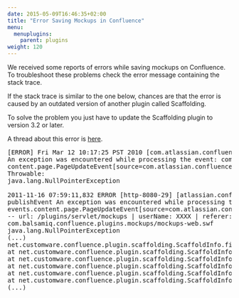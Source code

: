 ```yaml
---
date: 2015-05-09T16:46:35+02:00
title: "Error Saving Mockups in Confluence"
menu:
  menuplugins:
    parent: plugins
weight: 120
---
```


We received some reports of errors while saving mockups on Confluence. To troubleshoot these problems check the error message containing the stack trace.

If the stack trace is similar to the one below, chances are that the error is caused by an outdated version of another plugin called Scaffolding.

To solve the problem you just have to update the Scaffolding plugin to version 3.2 or later.

A thread about this error is [here](http://forums.atlassian.com/thread.jspa?threadID=42380).

<pre>[ERROR] Fri Mar 12 10:17:25 PST 2010 [com.atlassian.confluence.event.ConfluenceEventManager]
An exception was encountered while processing the event: com.atlassian.confluence.event.events.
content.page.PageUpdateEvent[source=com.atlassian.confluence.pages.DefaultPageManager@785afd68] 
Throwable: 
java.lang.NullPointerException

2011-11-16 07:59:11,832 ERROR [http-8080-29] [atlassian.confluence.event.ConfluenceEventManager]
publishEvent An exception was encountered while processing the event: com.atlassian.confluence.event.
events.content.page.PageUpdateEvent[source=com.atlassian.confluence.pages.DefaultPageManager@8439ff]
-- url: /plugins/servlet/mockups | userName: XXXX | referer: http://XXXXXXXX/download/resources/
com.balsamiq.confluence.plugins.mockups/mockups-web.swf
java.lang.NullPointerException 
(...)
net.customware.confluence.plugin.scaffolding.ScaffoldInfo.findSubmittedFields(ScaffoldInfo.java:264) 
at net.customware.confluence.plugin.scaffolding.ScaffoldInfo.findFields(ScaffoldInfo.java:230) 
at net.customware.confluence.plugin.scaffolding.ScaffoldInfo.initFields(ScaffoldInfo.java:133) 
at net.customware.confluence.plugin.scaffolding.ScaffoldInfo.(ScaffoldInfo.java:142) 
at net.customware.confluence.plugin.scaffolding.ScaffoldInfo.(ScaffoldInfo.java:146) 
at net.customware.confluence.plugin.scaffolding.ScaffoldInfo.(ScaffoldInfo.java:111) 
(...)
</pre>
